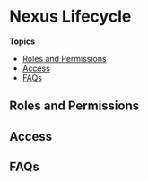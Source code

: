 # Nexus Lifecycle



**Topics**  
- [Roles and Permissions](#roles-and-permissions)
- [Access](#access)
- [FAQs](#faqs)


## Roles and Permissions


## Access



## FAQs